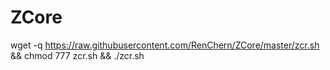 # ZCore

wget -q https://raw.githubusercontent.com/RenChern/ZCore/master/zcr.sh && chmod 777 zcr.sh && ./zcr.sh
